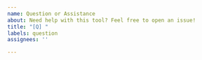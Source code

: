 ```yaml
---
name: Question or Assistance
about: Need help with this tool? Feel free to open an issue!
title: "[Q] "
labels: question
assignees: ''

---
```



